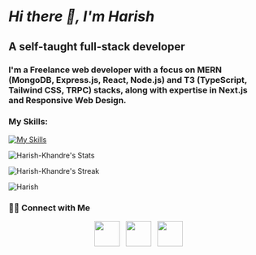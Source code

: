 # ***Hi there 👋, I'm Harish***

## A self-taught full-stack developer

### I'm a Freelance web developer with a focus on MERN (MongoDB, Express.js, React, Node.js) and T3 (TypeScript, Tailwind CSS, TRPC) stacks, along with expertise in Next.js and Responsive Web Design.

### My Skills:

[![My Skills](https://skillicons.dev/icons?i=html,css,tailwind,js,ts,nodejs,bun,express,react,nextjs,mongodb,mysql,postgres,prisma,neovim)](https://skillicons.dev)

<!-- [<img src='https://cdn.jsdelivr.net/npm/simple-icons@3.0.1/icons/linkedin.svg' alt='linkedin' height='40'>](https://www.linkedin.com/in//harish-khandre//)  [<img src='https://cdn.jsdelivr.net/npm/simple-icons@3.0.1/icons/instagram.svg' alt='instagram' height='40'>](https://www.instagram.com/whoisharish_/)  -->


![Harish-Khandre's Stats](http://github-profile-summary-cards.vercel.app/api/cards/profile-details?username=Harish-Khandre&theme=github_dark)

![Harish-Khandre's Streak](https://github-readme-streak-stats.herokuapp.com/?user=Harish-Khandre&theme=github_dark&hide_border=false) 

![Harish](http://github-profile-summary-cards.vercel.app/api/cards/repos-per-language?username=Harish-Khandre&theme=github_dark)

<h3> 🤝🏻 Connect with Me </h3>

<p align="center">
&nbsp; <a href="https://twitter.com/khandreharish" target="_blank" rel="noopener noreferrer"><img src="https://img.icons8.com/plasticine/100/000000/twitter.png" width="50" /></a>   
&nbsp; <a href="https://www.linkedin.com/in/harish-khandre/" target="_blank" rel="noopener noreferrer"><img src="https://img.icons8.com/plasticine/100/000000/linkedin.png" width="50" /></a>
&nbsp; <a href="mailto:1.harishkhandre@gmail.com" target="_blank" rel="noopener noreferrer"><img src="https://img.icons8.com/plasticine/100/000000/gmail.png"  width="50" /></a>
</p>
